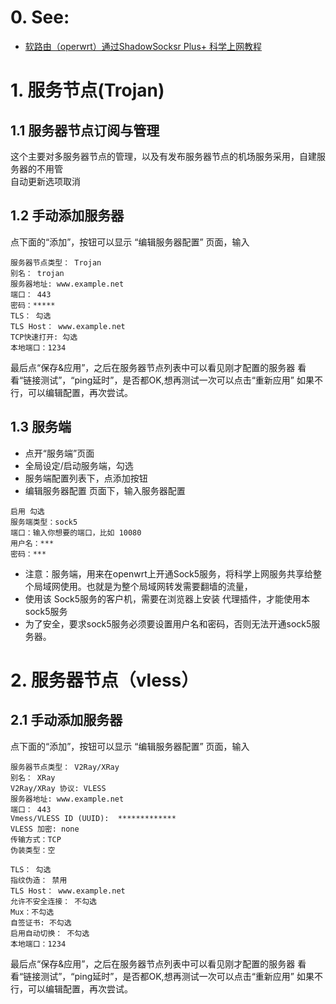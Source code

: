# 0. See:
  - [软路由（operwrt）通过ShadowSocksr Plus+ 科学上网教程](https://iyuantiao.com/fenxiangfuli/jiaocheng/operwrt-through-shadowsocksr-plus-science-online-tutorial.html)

# 1. 服务节点(Trojan)
 ## 1.1 服务器节点订阅与管理
   这个主要对多服务器节点的管理，以及有发布服务器节点的机场服务采用，自建服务器的不用管   
   自动更新选项取消
   
 ## 1.2 手动添加服务器
   点下面的“添加”，按钮可以显示 “编辑服务器配置” 页面，输入
   ```
   服务器节点类型： Trojan
   别名： trojan
   服务器地址: www.example.net
   端口： 443
   密码：*****
   TLS： 勾选
   TLS Host： www.example.net
   TCP快速打开: 勾选
   本地端口：1234
   ```
   最后点“保存&应用”，之后在服务器节点列表中可以看见刚才配置的服务器
   看看“链接测试”，“ping延时”，是否都OK,想再测试一次可以点击“重新应用”
   如果不行，可以编辑配置，再次尝试。
   
 ## 1.3 服务端
   - 点开“服务端”页面
   - 全局设定/启动服务端，勾选
   - 服务端配置列表下，点添加按钮
   - 编辑服务器配置 页面下，输入服务器配置
   ```
   启用 勾选
   服务端类型：sock5
   端口：输入你想要的端口，比如 10080
   用户名：***
   密码：***
   ```
   - 注意：服务端，用来在openwrt上开通Sock5服务，将科学上网服务共享给整个局域网使用。也就是为整个局域网转发需要翻墙的流量，
   - 使用该 Sock5服务的客户机，需要在浏览器上安装 代理插件，才能使用本sock5服务
   - 为了安全，要求sock5服务必须要设置用户名和密码，否则无法开通sock5服务器。

# 2. 服务器节点（vless）
   ## 2.1 手动添加服务器
   点下面的“添加”，按钮可以显示 “编辑服务器配置” 页面，输入
   ```
   服务器节点类型： V2Ray/XRay
   别名： XRay
   V2Ray/XRay 协议: VLESS
   服务器地址: www.example.net
   端口： 443
   Vmess/VLESS ID (UUID):  *************
   VLESS 加密: none
   传输方式：TCP
   伪装类型：空
     
   TLS： 勾选
   指纹伪造： 禁用
   TLS Host： www.example.net
   允许不安全连接： 不勾选
   Mux：不勾选
   自签证书: 不勾选
   启用自动切换： 不勾选
   本地端口：1234
   ```
   最后点“保存&应用”，之后在服务器节点列表中可以看见刚才配置的服务器
   看看“链接测试”，“ping延时”，是否都OK,想再测试一次可以点击“重新应用”
   如果不行，可以编辑配置，再次尝试。  
